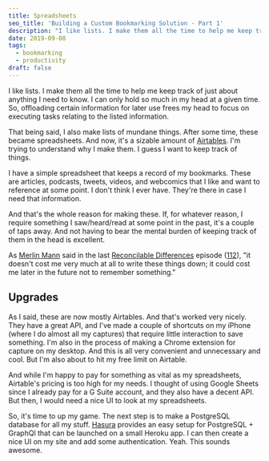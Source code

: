```yaml
---
title: Spreadsheets
seo_title: 'Building a Custom Bookmarking Solution - Part 1'
description: "I like lists. I make them all the time to help me keep track of just about anything I need to know. After some time, these became spreadsheets. And now, it's a sizable amount of Airtables."
date: 2019-09-08
tags:
  - bookmarking
  - productivity
draft: false
---
```


I like lists. I make them all the time to help me keep track of just about anything I need to know. I can only hold so much in my head at a given time. So, offloading certain information for later use frees my head to focus on executing tasks relating to the listed information.

That being said, I also make lists of mundane things. After some time, these became spreadsheets. And now, it's a sizable amount of [Airtables](https://airtable.com). I'm trying to understand why I make them. I guess I want to keep track of things.

I have a simple spreadsheet that keeps a record of my bookmarks. These are articles, podcasts, tweets, videos, and webcomics that I like and want to reference at some point. I don't think I ever have. They're there in case I need that information.

And that's the whole reason for making these. If, for whatever reason, I require something I saw/heard/read at some point in the past, it's a couple of taps away. And not having to bear the mental burden of keeping track of them in the head is excellent.

As [Merlin Mann](http://www.merlinmann.com) said in the last [Reconcilable Differences](https://www.relay.fm/rd) episode ([112](https://www.relay.fm/rd/112)), "it doesn't cost me very much at all to write these things down; it could cost me later in the future not to remember something."

## Upgrades
As I said, these are now mostly Airtables. And that's worked very nicely. They have a great API, and I've made a couple of shortcuts on my iPhone (where I do almost all my captures) that require little interaction to save something. I'm also in the process of making a Chrome extension for capture on my desktop. And this is all very convenient and unnecessary and cool. But I'm also about to hit my free limit on Airtable.

And while I'm happy to pay for something as vital as my spreadsheets, Airtable's pricing is too high for my needs. I thought of using Google Sheets since I already pay for a G Suite account, and they also have a decent API. But then, I would need a nice UI to look at my spreadsheets.

So, it's time to up my game. The next step is to make a PostgreSQL database for all my stuff. [Hasura](https://hasura.io) provides an easy setup for PostgreSQL + GraphQl that can be launched on a small Heroku app. I can then create a nice UI on my site and add some authentication. Yeah. This sounds awesome.
